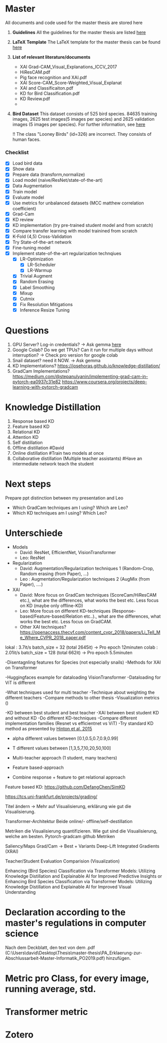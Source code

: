 # Master

All documents and code used for the master thesis are stored here

1.  **Guidelines**
    All the guidelines for the master thesis are listed [here](https://www.uni-frankfurt.de/58323931/ContentPage_58323931)

1.  **LaTeX Template**
    The LaTeX template for the master thesis can be found [here](https://github.com/goethe-tcs/thesis-template)

1.  **List of relevant literature/documents**
    - XAI Grad-CAM_Visual_Explanations_ICCV_2017
    - HiResCAM.pdf
    - Pig face recognition and XAI.pdf
    - XAI Score-CAM_Score-Weighted_Visual_Explanat
    - XAI and Classificaiton.pdf
    - KD for Bird Classification.pdf
    - KD Review.pdf
    -
1.  **Bird Dataset**
    This dataset consists of 525 bird species. 84635 training images, 2625 test images(5 images per species) and 2625 validation images (5 images per species). For further information, see [here](https://www.kaggle.com/datasets/gpiosenka/100-bird-species)

    !! The class "Looney Birds" (id=326) are incorrect. They consists of human faces.

### Checklist

- [x] Load bird data
- [x] Show data
- [x] Prepare data (transform,normalize)
- [x] Load model (naive/ResNet/state-of-the-art)
- [x] Data Augmentation
- [x] Train model
- [x] Evaluate model
- [x] Use metrics for unbalanced datasets (MCC matthew correlation coefficient)
- [x] Grad-Cam
- [x] KD review
- [x] KD implementation (try pre-trained student model and from scratch)
- [x] Compare transfer learning with model trainined from scratch
- [x] K-Fold (4,5) Cross-Validation
- [x] Try State-of-the-art network
- [x] Fine-tuning model
- [x] Implement state-of-the-art regularization technqiues
  - [x] LR-Optimization
    - [x] LR-Scheduler
    - [x] LR-Warmup
  - [x] Trivial Augment
  - [x] Random Erasing
  - [x] Label Smoothing
  - [x] Mixup
  - [x] Cutmix
  - [x] Fix Resolution Mitigations
  - [x] Inference Resize Tuning

# Questions

1. GPU Server? Log-in credentials? -> Ask gemma [here](https://images.cv/dataset/snail-image-classification-dataset)
2. Google Colab? Do we get TPUs? Can it run for multiple days without interruption? -> Check pro version for google colab
3. Snail dataset? need it NOW. -> Ask gemma
4. KD Implementations? https://josehoras.github.io/knowledge-distillation/
5. GradCam Implementations? https://medium.com/@stepanulyanin/implementing-grad-cam-in-pytorch-ea0937c31e82 https://www.coursera.org/projects/deep-learning-with-pytorch-gradcam

# Knowledge Distillation

1. Response based KD
2. Feature based KD
3. Relational KD
4. Attention KD
5. Self distillation
6. Offline distillation #David
7. Online distillation #Train two models at once
8. Collaborative distillation (Multiple teacher assistants) #Have an intermediate network teach the student

# Next steps

Prepare ppt distinction between my presentation and Leo

- Which GradCam techniques am I using? Which are Leo?
- Which KD techniques am I using? Which Leo?

# Unterschiede

- Models
  - David: ResNet, EfficientNet, VisionTransformer
  - Leo: ResNet
- Regularization
  - David: Augmentation/Regularization techniques 1 (Random-Crop, Random erasing (from Paper), ...)
  - Leo : Augmentation/Regularization techniques 2 (AugMix (from Paper), ....)
- XAI
  - David: More focus on GradCam techniques (ScoreCam/HiResCAM etc.), what are the differences, what works the best etc. Less focus on KD (maybe only offline-KD)
  - Leo: More focus on different KD-techniques (Response-based/Feature-based/Relation etc..)., what are the differences, what works the best etc. Less focus on GradCAM.
  - Other XAI techniques? https://openaccess.thecvf.com/content_cvpr_2018/papers/Li_Tell_Me_Where_CVPR_2018_paper.pdf

lokal : 3.7it/s batch_size = 32 (total 2645it) -> Pro epoch 12minuten
colab : 2.01it/s batch_size = 128 (total 662it) -> Pro epoch 5.5minuten

-Disentagnling features for Species (not especially snails)
-Methods for XAI on Transformer

-Huggingfaces example for dataloading VisionTransformer
-Dataloading for ViT is different

-What techniques used for multi teacher
-Technique about weighting the different teachers
-Compare methods to other thesis
-Visualization metrics ()

-KD between best student and best teacher
-XAI between best student KD and without KD
-Do different KD-techniques
-Compare different implementation families (Resnet vs efficientnet vs ViT)
-Try standard KD method as presented by [Hinton et al. 2015](https://arxiv.org/abs/1503.02531)

- alpha different values between [0.1,0.5,0.7,0.9,0.99]
- T different values between [1,3,5,7,10,20,50,100]

- Multi-teacher approach (1 student, many teachers)
- Feature based-approach
- Combine response + feature to get relational approach

Feature based KD: https://github.com/DefangChen/SimKD

https://tcs.uni-frankfurt.de/projects/grading/

Titel ändern -> Mehr auf Visualisierung, erklärung wie gut die Visualisierung.

Transformer-Architektur
Beide online/- offline/self-destillation

Metriken die Visualisierung quantifizieren. Wie gut sind die Visualisierung, welche am besten.
Pytorch-gradcam github Metriken

Saliency/Maps
Grad/Cam -> Best + Variants
Deep-Lift
Integrated Gradients
(XRAI)

Teacher/Student Evaluation Comparision (Visualization)

Enhancing (Bird Species) Classification via Transformer Models: Utilizing Knowledge Distillation and Explainable AI for Improved Predictive Insights
or
Enhancing Bird Species Classification via Transformer Models: Utilizing Knowledge Distillation and Explainable AI for Improved Visual Understanding

# Declaration according to the master's regulations in computer science

Nach dem Deckblatt, den text von dem .pdf (C:\Users\david\Desktop\Thesis\master-thesis\PA_Erklaerung-zur-Abschlussarbeit-Master-Informatik_PO2019.pdf) hinzufügen.

# Metric pro Class, for every image, running average, std.

# Transformer metric

# Zotero
